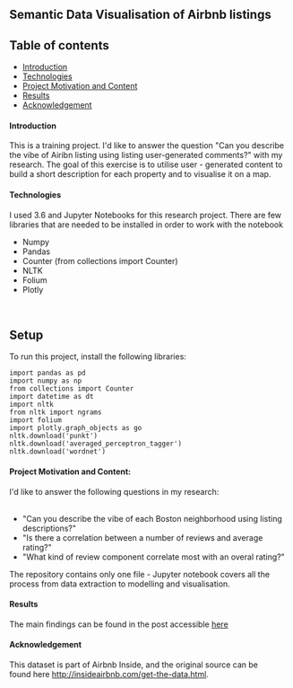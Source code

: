<h2>Semantic Data Visualisation of Airbnb listings</h2>

## Table of contents
* [Introduction](#introduction)
* [Technologies](#technologies)
* [Project Motivation and Content](#project_motivation_and_content)
* [Results](#results)
* [Acknowledgement](#acknowledgement)

<h4>Introduction</h4>

This is a training project. I'd like to answer the question "Can you describe the vibe of Airibn listing using listing user-generated comments?" with my research. The goal of this exercise is to utilise user - generated content to build a short description for each property and to visualise it on a map.

<h4>Technologies</h4>

I used 3.6 and Jupyter Notebooks for this research project.
There are few libraries that are needed to be installed in order to work with the notebook
 - Numpy <br>
 - Pandas<br>
 - Counter (from collections import Counter)<br>
 - NLTK <br>
 - Folium<br>
 - Plotly<br>
<br>

## Setup
To run this project, install the following libraries:

```
import pandas as pd
import numpy as np
from collections import Counter
import datetime as dt
import nltk
from nltk import ngrams
import folium
import plotly.graph_objects as go
nltk.download('punkt')
nltk.download('averaged_perceptron_tagger')
nltk.download('wordnet')
```

<h4>Project Motivation and Content: </h4>

  I'd like to answer the following questions in my research:<br> <br>
- "Can you describe the vibe of each Boston neighborhood using listing descriptions?"<br>
- "Is there a correlation between a number of reviews and average rating?"<br>
- "What kind of review component correlate most with an overal rating?"<br>

The repository contains only one file - Jupyter notebook covers all the process from data extraction to modelling and visualisation.

<h4>Results</h4>
The main findings can be found in the post accessible <a href='https://olegmonakhov.medium.com/this-is-an-easy-guide-on-how-to-visualise-semantic-data-on-a-map-3b39859c5f58'> here </a>

<h4>Acknowledgement</h4>

This dataset is part of Airbnb Inside, and the original source can be found here http://insideairbnb.com/get-the-data.html.
